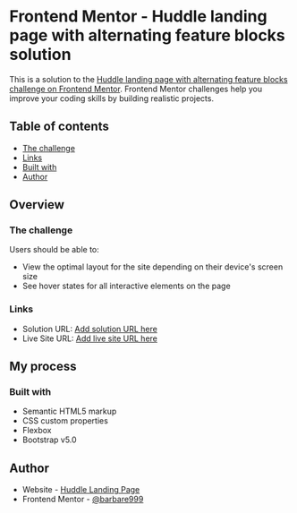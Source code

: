 # Frontend Mentor - Huddle landing page with alternating feature blocks solution

This is a solution to the [Huddle landing page with alternating feature blocks challenge on Frontend Mentor](https://github.com/barbare999/Huddle-Landing-Page.git). Frontend Mentor challenges help you improve your coding skills by building realistic projects. 

## Table of contents

  - [The challenge](#the-challenge)
  - [Links](#links)
  - [Built with](#built-with)
- [Author](#author)

## Overview

### The challenge

Users should be able to:

- View the optimal layout for the site depending on their device's screen size
- See hover states for all interactive elements on the page

### Links

- Solution URL: [Add solution URL here](https://github.com/barbare999/Huddle-Landing-Page.git)
- Live Site URL: [Add live site URL here](https://barbare999.github.io/Huddle-Landing-Page/)

## My process

### Built with

- Semantic HTML5 markup
- CSS custom properties
- Flexbox
- Bootstrap v5.0

## Author

- Website - [Huddle Landing Page](https://barbare999.github.io/Huddle-Landing-Page/)
- Frontend Mentor - [@barbare999](https://www.frontendmentor.io/settings)